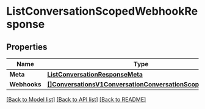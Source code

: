 # ListConversationScopedWebhookResponse

## Properties

Name | Type | Description | Notes
------------ | ------------- | ------------- | -------------
**Meta** | [**ListConversationResponseMeta**](ListConversationResponse_meta.md) |  | [optional] 
**Webhooks** | [**[]ConversationsV1ConversationConversationScopedWebhook**](conversations.v1.conversation.conversation_scoped_webhook.md) |  | [optional] 

[[Back to Model list]](../README.md#documentation-for-models) [[Back to API list]](../README.md#documentation-for-api-endpoints) [[Back to README]](../README.md)


